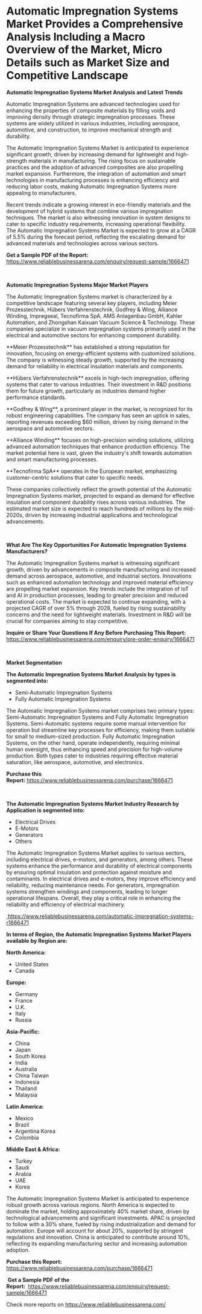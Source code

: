 <p><h1>Automatic Impregnation Systems Market Provides a Comprehensive Analysis Including a Macro Overview of the Market, Micro Details such as Market Size and Competitive Landscape</h1></p><p><strong>Automatic Impregnation Systems Market Analysis and Latest Trends</strong></p>
<p><p>Automatic Impregnation Systems are advanced technologies used for enhancing the properties of composite materials by filling voids and improving density through strategic impregnation processes. These systems are widely utilized in various industries, including aerospace, automotive, and construction, to improve mechanical strength and durability.</p><p>The Automatic Impregnation Systems Market is anticipated to experience significant growth, driven by increasing demand for lightweight and high-strength materials in manufacturing. The rising focus on sustainable practices and the adoption of advanced composites are also propelling market expansion. Furthermore, the integration of automation and smart technologies in manufacturing processes is enhancing efficiency and reducing labor costs, making Automatic Impregnation Systems more appealing to manufacturers.</p><p>Recent trends indicate a growing interest in eco-friendly materials and the development of hybrid systems that combine various impregnation techniques. The market is also witnessing innovation in system designs to cater to specific industry requirements, increasing operational flexibility. The Automatic Impregnation Systems Market is expected to grow at a CAGR of 5.5% during the forecast period, reflecting the escalating demand for advanced materials and technologies across various sectors.</p></p>
<p><strong>Get a Sample PDF of the Report:&nbsp;</strong> <a href="https://www.reliablebusinessarena.com/enquiry/request-sample/1666471?utm_campaign=2947&utm_medium=2&utm_source=Github&utm_content=ia&utm_term=08032025&utm_id=automatic-impregnation-systems">https://www.reliablebusinessarena.com/enquiry/request-sample/1666471</a></p>
<p>&nbsp;</p>
<p><strong>Automatic Impregnation Systems Major Market Players</strong></p>
<p><p>The Automatic Impregnation Systems market is characterized by a competitive landscape featuring several key players, including Meier Prozesstechnik, Hübers Verfahrenstechnik, Godfrey & Wing, Alliance Winding, Impregseal, Tecnofirma SpA, AMS Anlagenbau GmbH, Kahler Automation, and Zhongshan Kaixuan Vacuum Science & Technology. These companies specialize in vacuum impregnation systems primarily used in the electrical and automotive sectors for enhancing component durability.</p><p>**Meier Prozesstechnik** has established a strong reputation for innovation, focusing on energy-efficient systems with customized solutions. The company is witnessing steady growth, supported by the increasing demand for reliability in electrical insulation materials and components.</p><p>**Hübers Verfahrenstechnik** excels in high-tech impregnation, offering systems that cater to various industries. Their investment in R&D positions them for future growth, particularly as industries demand higher performance standards.</p><p>**Godfrey & Wing**, a prominent player in the market, is recognized for its robust engineering capabilities. The company has seen an uptick in sales, reporting revenues exceeding $60 million, driven by rising demand in the aerospace and automotive sectors.</p><p>**Alliance Winding** focuses on high-precision winding solutions, utilizing advanced automation techniques that enhance production efficiency. The market potential here is vast, given the industry's shift towards automation and smart manufacturing processes.</p><p>**Tecnofirma SpA** operates in the European market, emphasizing customer-centric solutions that cater to specific needs. </p><p>These companies collectively reflect the growth potential of the Automatic Impregnation Systems market, projected to expand as demand for effective insulation and component durability rises across various industries. The estimated market size is expected to reach hundreds of millions by the mid-2020s, driven by increasing industrial applications and technological advancements.</p></p>
<p>&nbsp;</p>
<p><strong>What Are The Key Opportunities For Automatic Impregnation Systems Manufacturers?</strong></p>
<p><p>The Automatic Impregnation Systems market is witnessing significant growth, driven by advancements in composite manufacturing and increased demand across aerospace, automotive, and industrial sectors. Innovations such as enhanced automation technology and improved material efficiency are propelling market expansion. Key trends include the integration of IoT and AI in production processes, leading to greater precision and reduced operational costs. The market is expected to continue expanding, with a projected CAGR of over 5% through 2028, fueled by rising sustainability concerns and the need for lightweight materials. Investment in R&D will be crucial for companies aiming to stay competitive.</p></p>
<p><strong>Inquire or Share Your Questions If Any Before Purchasing This Report:</strong> <a href="https://www.reliablebusinessarena.com/enquiry/pre-order-enquiry/1666471?utm_campaign=2947&utm_medium=2&utm_source=Github&utm_content=ia&utm_term=08032025&utm_id=automatic-impregnation-systems">https://www.reliablebusinessarena.com/enquiry/pre-order-enquiry/1666471</a></p>
<p>&nbsp;</p>
<p><strong>Market Segmentation</strong></p>
<p><strong>The Automatic Impregnation Systems Market Analysis by types is segmented into:</strong></p>
<p><ul><li>Semi-Automatic Impregnation Systems</li><li>Fully Automatic Impregnation Systems</li></ul></p>
<p><p>The Automatic Impregnation Systems market comprises two primary types: Semi-Automatic Impregnation Systems and Fully Automatic Impregnation Systems. Semi-Automatic systems require some manual intervention for operation but streamline key processes for efficiency, making them suitable for small to medium-sized production. Fully Automatic Impregnation Systems, on the other hand, operate independently, requiring minimal human oversight, thus enhancing speed and precision for high-volume production. Both types cater to industries requiring effective material saturation, like aerospace, automotive, and electronics.</p></p>
<p><strong>Purchase this Report:&nbsp;</strong><a href="https://www.reliablebusinessarena.com/purchase/1666471?utm_campaign=2947&utm_medium=2&utm_source=Github&utm_content=ia&utm_term=08032025&utm_id=automatic-impregnation-systems">https://www.reliablebusinessarena.com/purchase/1666471</a></p>
<p>&nbsp;</p>
<p><strong>The Automatic Impregnation Systems Market Industry Research by Application is segmented into:</strong></p>
<p><ul><li>Electrical Drives</li><li>E-Motors</li><li>Generators</li><li>Others</li></ul></p>
<p><p>The Automatic Impregnation Systems Market applies to various sectors, including electrical drives, e-motors, and generators, among others. These systems enhance the performance and durability of electrical components by ensuring optimal insulation and protection against moisture and contaminants. In electrical drives and e-motors, they improve efficiency and reliability, reducing maintenance needs. For generators, impregnation systems strengthen windings and components, leading to longer operational lifespans. Overall, they play a critical role in enhancing the reliability and efficiency of electrical machinery.</p></p>
<p><a href="https://www.reliablebusinessarena.com/automatic-impregnation-systems-r1666471?utm_campaign=2947&utm_medium=2&utm_source=Github&utm_content=ia&utm_term=08032025&utm_id=automatic-impregnation-systems">&nbsp;https://www.reliablebusinessarena.com/automatic-impregnation-systems-r1666471</a></p>
<p><strong>In terms of Region, the Automatic Impregnation Systems Market Players available by Region are:</strong></p>
<p>
    <p> <strong> North America: </strong>
        <ul>
            <li>United States</li>
            <li>Canada</li>
        </ul>
        </p> 
    <p> <strong> Europe: </strong>
        <ul>
            <li>Germany</li>
            <li>France</li>
            <li>U.K.</li>
            <li>Italy</li>
            <li>Russia</li>
        </ul>
        </p> 
    <p> <strong> Asia-Pacific: </strong>
        <ul>
            <li>China</li>
            <li>Japan</li>
            <li>South Korea</li>
            <li>India</li>
            <li>Australia</li>
            <li>China Taiwan</li>
            <li>Indonesia</li>
            <li>Thailand</li>
            <li>Malaysia</li>
        </ul>
        </p> 
    <p> <strong> Latin America: </strong>
        <ul>
            <li>Mexico</li>
            <li>Brazil</li>
            <li>Argentina Korea</li>
            <li>Colombia</li>
        </ul>
        </p> 
    <p> <strong> Middle East & Africa: </strong>
        <ul>
            <li>Turkey</li>
            <li>Saudi</li>
            <li>Arabia</li>
            <li>UAE</li>
            <li>Korea</li>
        </ul>
    </p>
    </p>
<p><p>The Automatic Impregnation Systems Market is anticipated to experience robust growth across various regions. North America is expected to dominate the market, holding approximately 40% market share, driven by technological advancements and significant investments. APAC is projected to follow with a 30% share, fueled by rising industrialization and demand for automation. Europe will account for about 20%, supported by stringent regulations and innovation. China is anticipated to contribute around 10%, reflecting its expanding manufacturing sector and increasing automation adoption.</p></p>
<p><strong>Purchase this Report: </strong><a href="https://www.reliablebusinessarena.com/purchase/1666471?utm_campaign=2947&utm_medium=2&utm_source=Github&utm_content=ia&utm_term=08032025&utm_id=automatic-impregnation-systems">https://www.reliablebusinessarena.com/purchase/1666471</a></p>
<p>&nbsp;<strong>Get a Sample PDF of the Report:&nbsp;&nbsp;</strong><a href="https://www.reliablebusinessarena.com/enquiry/request-sample/1666471?utm_campaign=2947&utm_medium=2&utm_source=Github&utm_content=ia&utm_term=08032025&utm_id=automatic-impregnation-systems">https://www.reliablebusinessarena.com/enquiry/request-sample/1666471</a></p>
<p><strong></strong></p>
<p>Check more reports on <a href="https://www.reliablebusinessarena.com/?utm_campaign=2947&utm_medium=2&utm_source=Github&utm_content=ia&utm_term=08032025&utm_id=automatic-impregnation-systems">https://www.reliablebusinessarena.com/</a></p>